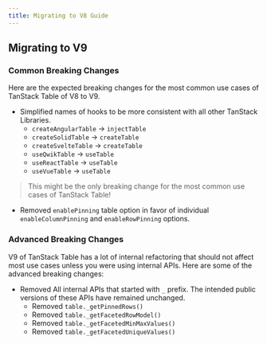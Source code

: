 ```yaml
---
title: Migrating to V8 Guide
---
```


## Migrating to V9

### Common Breaking Changes

Here are the expected breaking changes for the most common use cases of TanStack Table of V8 to V9.

- Simplified names of hooks to be more consistent with all other TanStack Libraries.
  - `createAngularTable` -> `injectTable`
  - `createSolidTable` -> `createTable`
  - `createSvelteTable` -> `createTable`
  - `useQwikTable` -> `useTable`
  - `useReactTable` -> `useTable`
  - `useVueTable` -> `useTable`

> This might be the only breaking change for the most common use cases of TanStack Table!

- Removed `enablePinning` table option in favor of individual `enableColumnPinning` and `enableRowPinning` options.

### Advanced Breaking Changes

V9 of TanStack Table has a lot of internal refactoring that should not affect most use cases unless you were using internal APIs. Here are some of the advanced breaking changes:

- Removed All internal APIs that started with `_` prefix. The intended public versions of these APIs have remained unchanged.
  - Removed `table._getPinnedRows()`
  - Removed `table._getFacetedRowModel()`
  - Removed `table._getFacetedMinMaxValues()`
  - Removed `table._getFacetedUniqueValues()`